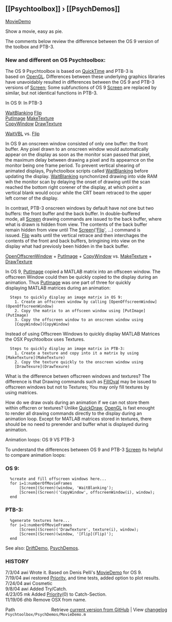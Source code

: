 ## [[Psychtoolbox]] &#8250; [[PsychDemos]]

[MovieDemo](MovieDemo)  
  
Show a movie, easy as pie.  
  
The comments below review the difference between the OS 9 version of  
the toolbox and PTB-3.  
  
### New and different on OS Psychtoolbox:   
  
 The OS 9 Psychtoolbox is based on [QuickTime](QuickTime) and PTB-3 is  
 based on [OpenGL](OpenGL).  Differences between these underlying graphics libraries  
 have unavoidably resulted in differences between the OS 9 and PTB-3  
 versions of [Screen](Screen); Some subfunctions of OS 9 [Screen](Screen) are replaced by  
 similar, but not identical functions in PTB-3.  
  
 In OS 9:                   In PTB-3  
  
  [WaitBlanking](WaitBlanking)              [Flip](Flip)          
  [PutImage](PutImage)                  [MakeTexture](MakeTexture)  
  [CopyWindow](CopyWindow)                [DrawTexture](DrawTexture)  
  
 [WaitVBL](WaitVBL) vs. [Flip](Flip)  
  
  In OS 9 an onscreen window consisted of only one buffer: the front  
  buffer.  Any pixel drawn to an onscreen window would automatically  
  appear on the display as soon as the monitor scan passed  that pixel,  
  the maximum delay between drawing a pixel and its appearnce on the  
  monitor being one frame period.  To  prevent vertical shearing of  
  animated displays, Psyhctoolbox scripts called [WaitBlanking](WaitBlanking) before  
  updating the display.  [WaitBlanking](WaitBlanking) synchonrized drawing into vide RAM  
  wih the monitor scan by delaying the onset of drawing until the scan  
  reached the bottom right corener of the display, at which point a  
  vertical blank would occur while the CRT beam retraced to the upper  
  left corner of the display.  
  
  In contrast, PTB-3 onscreen windows by default have not one but two  
  buffers:  the front buffer and the back buffer.  In double-buffered  
  mode, all [Screen](Screen) drawing commands are issued to the back buffer, where  
  what is drawn is hidden from view.  The contents of the back buffer  
  remain hidden from view until The [Screen](Screen)('[Flip](Flip)', ...) command is  
  issued. [Flip](Flip) waits  until the vertical retrace and then interchages the  
  contents of the front and back buffers, bringining into view on the  
  display what had previosly been hidden in the back buffer.   
  
 [OpenOffscrenWindow](OpenOffscrenWindow) + [PutImage](PutImage) + [CopyWindow](CopyWindow) vs. [MakeTexture](MakeTexture) + [DrawTexture](DrawTexture)  
  
  In OS 9, [PutImage](PutImage) copied a MATLAB matrix into an offsceen window.  The  
  offscreen Window could then be quickly copied to the display during an  
  animation.  Thus  [PutImage](PutImage) was one part of three for quickly  
  displaying MATLAB matrices during an animation:  
  
      Steps to quickly display an image matrix in OS 9:  
        1. Create an offscreen window by calling [OpenOffscreenWindow](OpenOffscreenWindow)  
        2. Copy the matrix to an offsceen window using [PutImage](PutImage)  
        3. Copy the offscreen window to an onscreen window using  
        [CopyWindow](CopyWindow)  
  
  Instead of using Offscreen Windows to quickly display MATLAB Matrices   
  the OSX Psychtoolbox uses Textures.  
  
      Steps to quickly display an image matrix in PTB-3:    
        1. Create a texture and copy into it a matrix by using [MakeTexture](MakeTexture)  
        2. Copy the texture quickly to the onscreen window using  
        [DrawTexure](DrawTexure)  
  
  What is the difference betwen offscreen windows and textures? The  
  difference is that Drawing commands such as [FillOval](FillOval) may be  issued to  
  offscreen windows but not to Textures; You may only fill textures by  
  using matrices.   
  
  How do we draw ovals during an animation if we can not store them  
  within offscren or textures? Unlike [QuickDraw](QuickDraw), [OpenGL](OpenGL) is fast enought  
  to render all drawing commands directly to the display during an  
  animation loop. Except for MATLAB matrices stored in textures, there  
  should be no need to prerender and buffer what is displayed during  
  animation.    
  
 Animation loops: OS 9 VS PTB-3  
  
  To understand the differences between OS 9 and PTB-3 [Screen](Screen) its helpful  
  to compare animation loops:  
  
###   OS 9:   
  
      %create and fill offscreen windows here...   
      for i=1:numberOfMovieFrames  
          [Screen](Screen)(window, 'WaitBlanking');  
          [Screen](Screen)('CopyWindow', offscreenWindow(i), window);  
      end  
  
###   PTB-3:   
  
      %generate textures here...  
      for i=1:numberOfMovieFrames  
          [Screen](Screen)('DrawTexture', texture(i), window);  
          [Screen](Screen)(window, '[Flip](Flip)');  
      end  
  
  
See also: [DriftDemo](DriftDemo), [PsychDemos](PsychDemos).  
  
  
### HISTORY  
  
7/3/04   awi  Wrote it.  Based on Denis Pelli's [MovieDemo](MovieDemo) for OS 9.  
7/19/04  awi  restored [Priority](Priority), and time tests, added option to plot results.   
7/24/04  awi  Cosmetic  
9/8/04   awi  Added Try/Catch.  
4/23/05  mk   Added [Priority](Priority)(0) to Catch-Section.  
11/19/06 dhb  Remove OSX from name.  




<div class="code_header" style="text-align:right;">
  <span style="float:left;">Path&nbsp;&nbsp;</span> <span class="counter">Retrieve <a href=
  "https://raw.github.com/Psychtoolbox-3/Psychtoolbox-3/beta/Psychtoolbox/PsychDemos/MovieDemo.m">current version from GitHub</a> | View <a href=
  "https://github.com/Psychtoolbox-3/Psychtoolbox-3/commits/beta/Psychtoolbox/PsychDemos/MovieDemo.m">changelog</a></span>
</div>
<div class="code">
  <code>Psychtoolbox/PsychDemos/MovieDemo.m</code>
</div>

